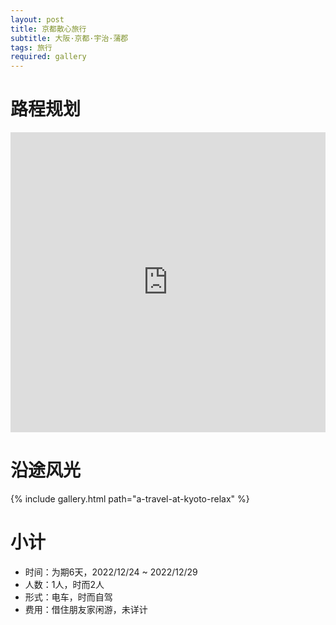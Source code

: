 ```yaml
---
layout: post
title: 京都散心旅行
subtitle: 大阪·京都·宇治·蒲郡
tags: 旅行
required: gallery
---
```


# 路程规划

<iframe src="https://www.google.com/maps/embed?pb=!1m14!1m12!1m3!1d107168.55694447603!2d135.749296222452!3d34.987999116200434!2m3!1f0!2f0!3f0!3m2!1i1024!2i768!4f13.1!5e0!3m2!1szh-CN!2sjp!4v1672406403061!5m2!1szh-CN!2sjp" width="100%" height="480" style="border:0;" loading="lazy"></iframe>

# 沿途风光

{% include gallery.html path="a-travel-at-kyoto-relax" %}

# 小计

- 时间：为期6天，2022/12/24 ~ 2022/12/29
- 人数：1人，时而2人
- 形式：电车，时而自驾
- 费用：借住朋友家闲游，未详计

